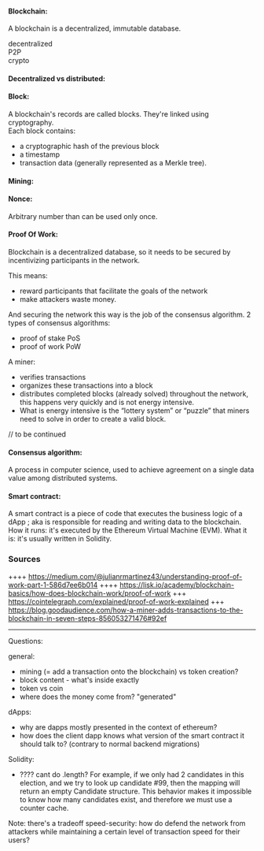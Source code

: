 #### Blockchain:
A blockchain is a decentralized, immutable database.   
 
decentralized  
P2P  
crypto


#### Decentralized vs distributed: 

#### Block:  
A blockchain's records are called blocks. 
They're linked using cryptography.  
Each block contains:  
* a cryptographic hash of the previous block  
* a timestamp  
* transaction data (generally represented as a Merkle tree).



#### Mining:   

#### Nonce:
Arbitrary number than can be used only once.

#### Proof Of Work:
Blockchain is a decentralized database, so it needs to be secured by incentivizing participants in the network.

This means:
- reward participants that facilitate the goals of the network
- make attackers waste money. 

And securing the network this way is the job of the consensus algorithm. 
2 types of consensus algorithms:
- proof of stake PoS
- proof of work PoW  

A miner:  
- verifies transactions 
- organizes these transactions into a block
- distributes completed blocks (already solved) throughout the network, this happens very quickly and is not energy intensive. 
- What is energy intensive is the “lottery system” or “puzzle” that miners need to solve in order to create a valid block.

// to be continued

#### Consensus algorithm: 
A process in computer science, used to achieve agreement on a single data value among distributed systems.

#### Smart contract:
A smart contract is a piece of code that executes the business logic of a dApp ; aka is responsible for reading and writing data to the blockchain.
How it runs: it's executed by the Ethereum Virtual Machine (EVM).
What it is: it's usually written in Solidity. 

### Sources

++++ https://medium.com/@julianrmartinez43/understanding-proof-of-work-part-1-586d7ee6b014
++++ https://lisk.io/academy/blockchain-basics/how-does-blockchain-work/proof-of-work 
+++ https://cointelegraph.com/explained/proof-of-work-explained
+++ https://blog.goodaudience.com/how-a-miner-adds-transactions-to-the-blockchain-in-seven-steps-856053271476#92ef

------- 

Questions:

general:
- mining (= add a transaction onto the blockchain) vs token creation?
- block content - what's inside exactly
- token vs coin
- where does the money come from? "generated"

dApps:
- why are dapps mostly presented in the context of ethereum?
- how does the client dapp knows what version of the smart contract it should talk to? (contrary to normal backend migrations)

Solidity:
- ???? cant do .length? For example, if we only had 2 candidates in this election, and we try to look up candidate #99, then the mapping will return an empty Candidate structure. This behavior makes it impossible to know how many candidates exist, and therefore we must use a counter cache.

Note: there's a tradeoff speed-security: how do defend the network from attackers while maintaining a certain level of transaction speed for their users?  
